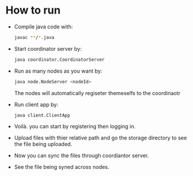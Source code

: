 # How to run

- Compile java code with:

  ```sh
  javac **/*.java
  ```

- Start coordinator server by:

  ```sh
  java coordinator.CoordinatorServer
  ```

- Run as many nodes as you want by:

  ```sh
  java node.NodeServer <nodeId>
  ```

  The nodes will automatically regiseter themeselfs to the coordinaotr
- Run client app by:

  ```sh
  java client.ClientApp
  ```

- Voilà. you can start by registering then logging in.
- Upload files with thier relative path and go the storage directory to see the file being uploaded.
- Now you can sync the files through coordiantor server.
- See the file being syned across nodes.
